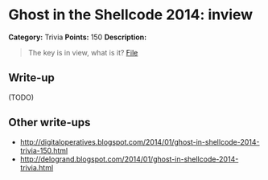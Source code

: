 # Ghost in the Shellcode 2014: inview

**Category:** Trivia
**Points:** 150
**Description:**

> The key is in view, what is it? [File](https://2014.ghostintheshellcode.com/inview-324b8fb59c14da0d5ca1fe2c31192d80cec8e155)

## Write-up

(TODO)

## Other write-ups

* <http://digitaloperatives.blogspot.com/2014/01/ghost-in-shellcode-2014-trivia-150.html>
* <http://delogrand.blogspot.com/2014/01/ghost-in-shellcode-2014-trivia.html>
